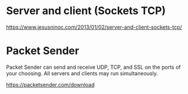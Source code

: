 # Server and client (Sockets TCP)
https://www.jesusninoc.com/2013/01/02/server-and-client-sockets-tcp/

# Packet Sender
Packet Sender can send and receive UDP, TCP, and SSL on the ports of your choosing. 
All servers and clients may run simultaneously.

https://packetsender.com/download
